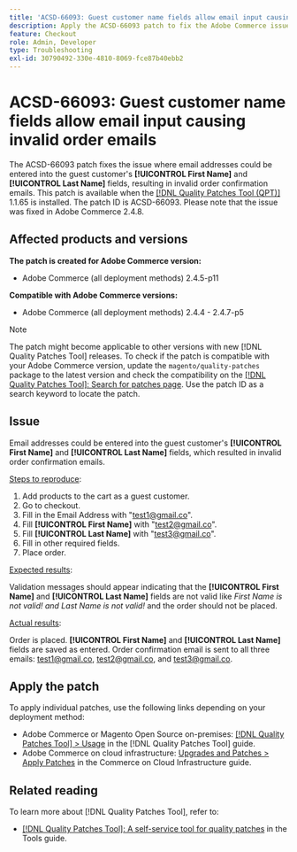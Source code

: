```yaml
---
title: 'ACSD-66093: Guest customer name fields allow email input causing invalid order emails'
description: Apply the ACSD-66093 patch to fix the Adobe Commerce issue where it is possible to enter email addresses into the Guest customer **[!UICONTROL First Name]** and **[!UICONTROL Last Name]** fields and send invalid order confirmation emails.
feature: Checkout
role: Admin, Developer
type: Troubleshooting
exl-id: 30790492-330e-4810-8069-fce87b40ebb2
---
```

# ACSD-66093: Guest customer name fields allow email input causing invalid order emails

The ACSD-66093 patch fixes the issue where email addresses could be entered into the guest customer's **[!UICONTROL First Name]** and **[!UICONTROL Last Name]** fields, resulting in invalid order confirmation emails. This patch is available when the [[!DNL Quality Patches Tool (QPT)]](/help/tools/quality-patches-tool/quality-patches-tool-to-self-serve-quality-patches.md) 1.1.65 is installed. The patch ID is ACSD-66093. Please note that the issue was fixed in Adobe Commerce 2.4.8.

## Affected products and versions

**The patch is created for Adobe Commerce version:**

* Adobe Commerce (all deployment methods) 2.4.5-p11

**Compatible with Adobe Commerce versions:**

* Adobe Commerce (all deployment methods) 2.4.4 - 2.4.7-p5

>[!NOTE]
>
>The patch might become applicable to other versions with new [!DNL Quality Patches Tool] releases. To check if the patch is compatible with your Adobe Commerce version, update the `magento/quality-patches` package to the latest version and check the compatibility on the [[!DNL Quality Patches Tool]: Search for patches page](https://experienceleague.adobe.com/tools/commerce-quality-patches/index.html). Use the patch ID as a search keyword to locate the patch.

## Issue

Email addresses could be entered into the guest customer's **[!UICONTROL First Name]** and **[!UICONTROL Last Name]** fields, which resulted in invalid order confirmation emails.

<u>Steps to reproduce</u>:

1. Add products to the cart as a guest customer.
2. Go to checkout.
3. Fill in the Email Address with "test1@gmail.co".
4. Fill **[!UICONTROL First Name]** with "<test2@gmail.co>".
5. Fill **[!UICONTROL Last Name]** with "<test3@gmail.co>".
6. Fill in other required fields.
7. Place order.

<u>Expected results</u>:

Validation messages should appear indicating that the **[!UICONTROL First Name]** and **[!UICONTROL Last Name]** fields are not valid like *First Name is not valid! and Last Name is not valid!* and the order should not be placed.

<u>Actual results</u>:

Order is placed.
**[!UICONTROL First Name]** and **[!UICONTROL Last Name]** fields are saved as entered.
Order confirmation email is sent to all three emails: test1@gmail.co, test2@gmail.co, and test3@gmail.co.

## Apply the patch

To apply individual patches, use the following links depending on your deployment method:

* Adobe Commerce or Magento Open Source on-premises: [[!DNL Quality Patches Tool] > Usage](/help/tools/quality-patches-tool/usage.md) in the [!DNL Quality Patches Tool] guide.
* Adobe Commerce on cloud infrastructure: [Upgrades and Patches > Apply Patches](https://experienceleague.adobe.com/docs/commerce-cloud-service/user-guide/develop/upgrade/apply-patches.html) in the Commerce on Cloud Infrastructure guide.

## Related reading

To learn more about [!DNL Quality Patches Tool], refer to:

* [[!DNL Quality Patches Tool]: A self-service tool for quality patches](/help/tools/quality-patches-tool/quality-patches-tool-to-self-serve-quality-patches.md) in the Tools guide.
